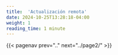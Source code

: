 ```yaml
---
title:  'Actualización remota'
date: 2024-10-25T13:28:18-04:00
weight: 1
reading_time: 1 minute
---
```



{{< pagenav prev=".." next="../page2/" >}}
